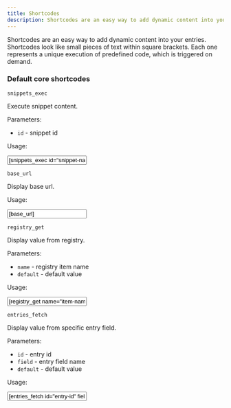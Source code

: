 ```yaml
---
title: Shortcodes
description: Shortcodes are an easy way to add dynamic content into your entries. Shortcodes look like small pieces of text within square brackets. Each one represents a unique execution of predefined code, which is triggered on demand.
---
```


Shortcodes are an easy way to add dynamic content into your entries. Shortcodes look like small pieces of text within square brackets. Each one represents a unique execution of predefined code, which is triggered on demand.

### Default core shortcodes

`snippets_exec`

Execute snippet content.

Parameters:
* `id` - snippet id

Usage:

<div class="hljs-shortcode">
    <input value='&#91;snippets_exec id="snippet-name"&#93;'>
</div>

`base_url`

Display base url.

Usage:

<div class="hljs-shortcode">
    <input value='&#91;base_url&#93;'>
</div>

`registry_get`

Display value from registry.

Parameters:
* `name` - registry item name
* `default` - default value

Usage:

<div class="hljs-shortcode">
    <input value='&#91;registry_get name="item-name" default="default-value"&#93;'>
</div>


`entries_fetch`

Display value from specific entry field.

Parameters:
* `id` - entry id
* `field` - entry field name
* `default` - default value

Usage:

<div class="hljs-shortcode">
    <input value='&#91;entries_fetch id="entry-id" field="field-name" default="default-value"&#93;'>
</div>
